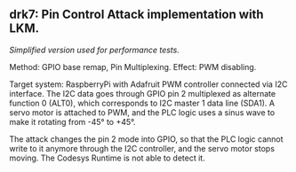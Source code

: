 drk7: Pin Control Attack implementation with LKM.
-------------------------------------------------------

*Simplified version used for performance tests.*

Method: GPIO base remap, Pin Multiplexing.
Effect: PWM disabling.

Target system: RaspberryPi with Adafruit PWM controller connected via I2C interface.
The I2C data goes through GPIO pin 2 multiplexed as alternate function 0 (ALT0),
which corresponds to I2C master 1 data line (SDA1).
A servo motor is attached to PWM, and the PLC logic uses a sinus wave to make it
rotating from -45° to +45°.

The attack changes the pin 2 mode into GPIO, so that the PLC logic cannot write to it
anymore through the I2C controller, and the servo motor stops moving.
The Codesys Runtime is not able to detect it.
